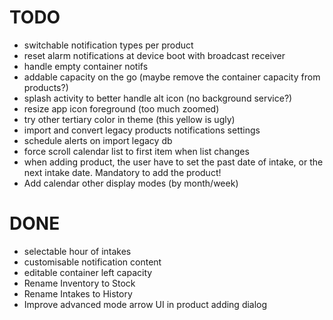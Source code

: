 # TODO

- switchable notification types per product
- reset alarm notifications at device boot with broadcast receiver
- handle empty container notifs
- addable capacity on the go (maybe remove the container capacity from products?)
- splash activity to better handle alt icon (no background service?)
- resize app icon foreground (too much zoomed)
- try other tertiary color in theme (this yellow is ugly)
- import and convert legacy products notifications settings
- schedule alerts on import legacy db
- force scroll calendar list to first item when list changes
- when adding product, the user have to set the past date of intake, or the next intake date. Mandatory to add the product!
- Add calendar other display modes (by month/week)

# DONE

- selectable hour of intakes
- customisable notification content
- editable container left capacity
- Rename Inventory to Stock
- Rename Intakes to History
- Improve advanced mode arrow UI in product adding dialog